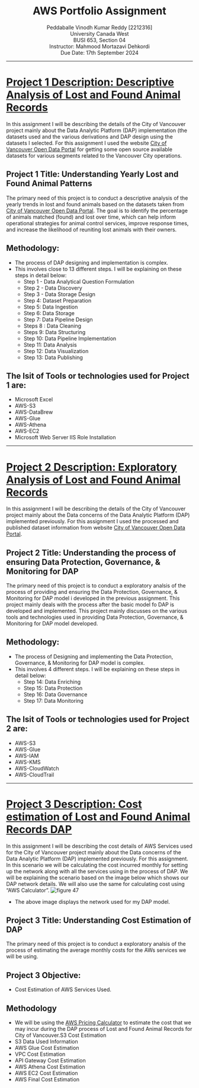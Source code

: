 <h1 align="center">AWS Portfolio Assignment</h1>
<p align="center">
Peddaballe Vinodh Kumar Reddy [2212316] <br>
University Canada West<br>
BUSI 653, Section 04<br>
Instructor: Mahmood Mortazavi Dehkordi<br>
Due Date: 17th September 2024<br>
</p>

___
# [Project 1 Description: Descriptive Analysis of Lost and Found Animal Records](https://busi-653-codes.github.io/City-of-Vancouver-DAP-Project-Part-1-Peddaballe-Vinodh-Kumar-Reddy/)
In this assignment I will be describing the details of the City of Vancouver project mainly about the Data Analytic Platform (DAP) implementation (the datasets used and the various derivations and DAP design using the datasets I selected. For this assignment I used the website [City of Vancouver Open Data Portal](https://opendata.vancouver.ca/explore/dataset/animal-control-inventory-lost-and-found/export/?disjunctive.breed&disjunctive.color&sort=date&refine.date=2023) for getting some open source available datasets for various segments related to the Vancouver City operations.
## Project 1 Title: Understanding Yearly Lost and Found Animal Patterns
The primary need of this project is to conduct a descriptive analysis of the yearly trends in lost and found animals based on the datasets taken from [City of Vancouver Open Data Portal](https://opendata.vancouver.ca/explore/dataset/animal-control-inventory-lost-and-found/export/?disjunctive.breed&disjunctive.color&sort=date&refine.date=2023). The goal is to identify the percentage of animals matched (found) and lost over time, which can help inform operational strategies for animal control services, improve response times, and increase the likelihood of reuniting lost animals with their owners.
## Methodology:
* The process of DAP designing and implementation is complex.
* This involves close to 13 different steps. I will be explaining on these steps in detail below:
  * Step 1 - Data Analytical Question Formulation
  * Step 2 - Data Discovery
  * Step 3 - Data Storage Design
  * Step 4: Dataset Preparation
  * Step 5: Data Ingestion
  * Step 6: Data Storage
  * Step 7: Data Pipeline Design
  * Steps 8 : Data Cleaning
  * Steps 9: Data Structuring
  * Step 10: Data Pipeline Implementation
  * Step 11: Data Analysis
  * Step 12: Data Visualization
  * Step 13: Data Publishing
 ## The lsit of Tools or technologies used for Project 1 are:
  * Microsoft Excel
  * AWS-S3
  * AWS-DataBrew
  * AWS-Glue
  * AWS-Athena
  * AWS-EC2
  * Microsoft Web Server IIS Role Installation <br>

___

# [Project 2 Description: Exploratory Analysis of Lost and Found Animal Records](https://busi-653-codes.github.io/City-of-Vancouver-DAP-Project-Part-2-Peddaballe-Vinodh-Kumar-Reddy/)
In this assignment I will be describing the details of the City of Vancouver project mainly about the Data concerns of the Data Analytic Platform (DAP) implemented previously. For this assignment I used the processed and published dataset information from website [City of Vancouver Open Data Portal](https://opendata.vancouver.ca/explore/dataset/animal-control-inventory-lost-and-found/export/?disjunctive.breed&disjunctive.color&sort=date&refine.date=2023).
## Project 2 Title: Understanding the process of ensuring Data Protection, Governance, & Monitoring for DAP
The primary need of this project is to conduct a exploratory analsis of the process of providing and ensuring the Data Protection, Governance, & Monitoring for DAP model i developed in the previous assignment. This project mainly deals with the process after the basic model fo DAP is developed and implemented. This project mainly discusses on the various tools and technologies used in providing Data Protection, Governance, & Monitoring for DAP model developed.
## Methodology:
* The process of Designing and implementing the Data Protection, Governance, & Monitoring for DAP model is complex.
* This involves 4 different steps. I will be explaining on these steps in detail below:
  * Step 14: Data Enriching
  * Step 15: Data Protection
  * Step 16: Data Governance
  * Step 17: Data Monitoring
## The lsit of Tools or technologies used for Project 2 are:
  * AWS-S3
  * AWS-Glue
  * AWS-IAM
  * AWS-KMS
  * AWS-CloudWatch
  * AWS-CloudTrail


___
# [Project 3 Description: Cost estimation of Lost and Found Animal Records DAP](https://busi-653-codes.github.io/City-of-Vancouver-DAP-Project-Part-3-Cost-Estimation-Peddaballe-Vinodh-Kumar-Reddy/)
In this assignment I will be describing the cost details of AWS Services used for the City of Vancouver project mainly about the Data concerns of the Data Analytic Platform (DAP) implemented previously. For this assignment. In this scenario we will be calculating the cost incurred monthly for setting up the network along with all the services using in the process of DAP. We will be explaining the scenario based on the image below which shows our DAP network details. We will also use the same for calculating cost using “AWS Calculator”.
![figure 47](https://github.com/user-attachments/assets/cfc3c7c7-7b62-4c2a-a556-121259b0f44d)
* The above image displays the network used for my DAP model.
## Project 3 Title: Understanding Cost Estimation of DAP
The primary need of this project is to conduct a exploratory analsis of the process of estimating the average monthly costs for the AWs services we will be using.
## Project 3 Objective:
* Cost Estimation of AWS Services Used.
## Methodology
* We will be using the [AWS Pricing Calculator](https://calculator.aws/#/) to estimate the cost that we may incur during the DAP process of Lost and Found Animal Records for City of Vancouver.S3 Cost Estimation
* S3 Data Used Information
* AWS Glue Cost Estimation
* VPC Cost Estimation
* API Gateway Cost Estimation
* AWS Athena Cost Estimation
* AWS EC2 Cost Estimation
* AWS Final Cost Estimation

